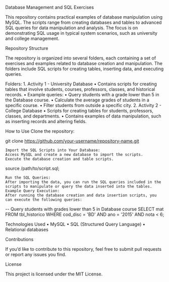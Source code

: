 Database Management and SQL Exercises

This repository contains practical examples of database manipulation using MySQL. The scripts range from creating databases and tables to advanced SQL queries for data manipulation and analysis. The focus is on demonstrating SQL usage in typical system scenarios, such as university and college management.

Repository Structure

The repository is organized into several folders, each containing a set of exercises and examples related to database creation and manipulation. The folders include SQL scripts for creating tables, inserting data, and executing queries.

Folders:
	1.	Activity 1 - University Database
	•	Contains scripts for creating tables that involve students, courses, professors, classes, and historical records.
	•	Example queries:
	•	Query students with a grade lower than 5 in the Database course.
	•	Calculate the average grades of students in a specific course.
	•	Filter students from outside a specific city.
	2.	Activity 2 - College Database
	•	Scripts for creating tables for students, professors, classes, and departments.
	•	Contains examples of data manipulation, such as inserting records and altering fields.

How to Use
	Clone the repository:

git clone https://github.com/your-username/repository-name.git


	Import the SQL Scripts into Your Database:
	Access MySQL and create a new database to import the scripts.
	Execute the database creation and table scripts.

source /path/to/script.sql;


	Run the SQL Queries:
	After importing the data, you can run the SQL queries included in the scripts to manipulate or query the data inserted into the tables.
	Example Query Execution:
	After running the database creation and data insertion scripts, you can execute the following queries:

-- Query students with grades lower than 5 in Database course
SELECT mat FROM tbl_historico WHERE cod_disc = 'BD' AND ano = '2015' AND nota < 6;



Technologies Used
	•	MySQL
	•	SQL (Structured Query Language)
	•	Relational databases

Contributions

If you’d like to contribute to this repository, feel free to submit pull requests or report any issues you find.

License

This project is licensed under the MIT License.
